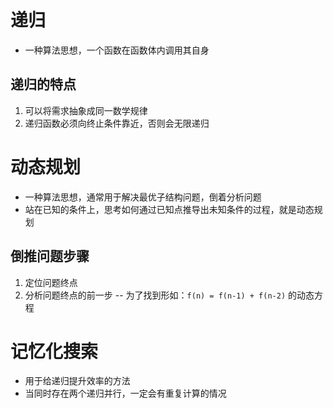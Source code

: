 # 递归

- 一种算法思想，一个函数在函数体内调用其自身

## 递归的特点

1. 可以将需求抽象成同一数学规律
2. 递归函数必须向终止条件靠近，否则会无限递归

# 动态规划

- 一种算法思想，通常用于解决最优子结构问题，倒着分析问题
- 站在已知的条件上，思考如何通过已知点推导出未知条件的过程，就是动态规划

## 倒推问题步骤

1. 定位问题终点
2. 分析问题终点的前一步 -- 为了找到形如：`f(n) = f(n-1) + f(n-2)` 的动态方程

# 记忆化搜索

- 用于给递归提升效率的方法
- 当同时存在两个递归并行，一定会有重复计算的情况